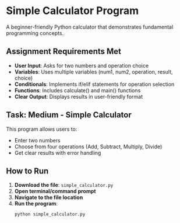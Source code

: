 # Simple Calculator Program

A beginner-friendly Python calculator that demonstrates fundamental programming concepts.

## Assignment Requirements Met

- **User Input**: Asks for two numbers and operation choice
- **Variables**: Uses multiple variables (num1, num2, operation, result, choice)
- **Conditionals**: Implements if/elif statements for operation selection
- **Functions**: Includes calculate() and main() functions
- **Clear Output**: Displays results in user-friendly format

## Task: Medium - Simple Calculator

This program allows users to:
- Enter two numbers
- Choose from four operations (Add, Subtract, Multiply, Divide)
- Get clear results with error handling

## How to Run

1. **Download the file**: `simple_calculator.py`
2. **Open terminal/command prompt**
3. **Navigate to the file location**
4. **Run the program**:
   ```bash
   python simple_calculator.py
   ```

